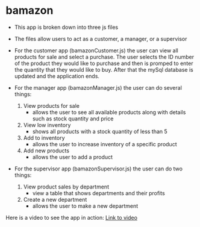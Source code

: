 # bamazon

* This app is broken down into three js files
* The files allow users to act as a customer, a manager, or a supervisor

* For the customer app (bamazonCustomer.js) the user can view all products for sale and select a purchase. 
The user selects the ID number of the product they would like to purchase and then is promped to enter the quantity that they would like to buy.  After that the mySql database is updated and the application ends.

* For the manager app (bamazonManager.js) the user can do several things: 
    1. View products for sale
        * allows the user to see all available products along with details such as stock quantity and price
    2. View low inventory
        * shows all products with a stock quantity of less than 5
    3. Add to inventory
        * allows the user to increase inventory of a specific product
    4. Add new products
        * allows the user to add a product

* For the supervisor app (bamazonSupervisor.js) the user can do two things: 
    1. View product sales by department
        * view a table that shows departments and their profits
    2. Create a new department 
        * allows the user to make a new department 

Here is a video to see the app in action:
[Link to video](https://drive.google.com/file/d/1WVuKwVcPc1DTR0vqVoJtWDORWZ2cboDx/view "My Bamazon App")
